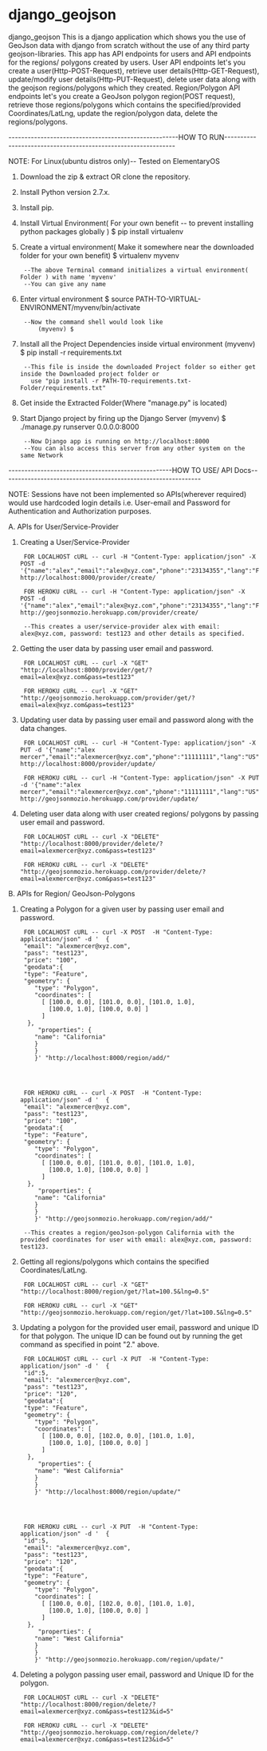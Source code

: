 # django_geojson
django_geojson  This is a django application which shows you the use of GeoJson data with django from scratch without the use of any third party geojson-libraries. This app has API endpoints for users and API endpoints for the regions/ polygons created by users. User API endpoints let's you create a user(Http-POST-Request), retrieve user details(Http-GET-Request), update/modify user details(Http-PUT-Request), delete user data along with the geojson regions/polygons which they created. Region/Polygon API endpoints let's you create a GeoJson polygon region(POST request), retrieve those regions/polygons which contains the specified/provided Coordinates/LatLng, update the region/polygon data, delete the regions/polygons.


-----------------------------------------------------HOW TO RUN--------------------------------------------------------------

NOTE: For Linux(ubuntu distros only)-- Tested on ElementaryOS

1. Download the zip & extract OR clone the repository.

2. Install Python version 2.7.x.

3. Install pip.

4. Install Virtual Environment( For your own benefit -- to prevent installing python packages globally )
		$ pip install virtualenv

5. Create a virtual environment( Make it somewhere near the downloaded folder for your own benefit)
		$ virtualenv myvenv

		--The above Terminal command initializes a virtual environment( Folder ) with name 'myvenv'
		--You can give any name

6. Enter virtual environment
		$ source PATH-TO-VIRTUAL-ENVIRONMENT/myvenv/bin/activate

		--Now the command shell would look like
			(myvenv) $

7. Install all the Project Dependencies inside virtual environment
		(myvenv) $ pip install -r requirements.txt

		--This file is inside the downloaded Project folder so either get inside the Downloaded project folder or
		  use "pip install -r PATH-TO-requirements.txt-Folder/requirements.txt"

8. Get inside the Extracted Folder(Where "manage.py" is located)

9. Start Django project by firing up the Django Server
		(myvenv) $ ./manage.py runserver 0.0.0.0:8000

		--Now Django app is running on http://localhost:8000
		--You can also access this server from any other system on the same Network


---------------------------------------------------HOW TO USE/ API Docs--------------------------------------------------------------

NOTE: Sessions have not been implemented so APIs(wherever required) would use hardcoded login details i.e. User-email and Password for Authentication and Authorization purposes. 

A. APIs for User/Service-Provider

1. Creating a User/Service-Provider

		FOR LOCALHOST cURL -- curl -H "Content-Type: application/json" -X POST -d '{"name":"alex","email":"alex@xyz.com","phone":"23134355","lang":"FR","curr":"EUR","pass":"test123"}' http://localhost:8000/provider/create/

		FOR HEROKU cURL -- curl -H "Content-Type: application/json" -X POST -d '{"name":"alex","email":"alex@xyz.com","phone":"23134355","lang":"FR","curr":"EUR","pass":"test123"}' http://geojsonmozio.herokuapp.com/provider/create/

		--This creates a user/service-provider alex with email: alex@xyz.com, password: test123 and other details as specified.

2. Getting the user data by passing user email and password.

		FOR LOCALHOST cURL -- curl -X "GET" "http://localhost:8000/provider/get/?email=alex@xyz.com&pass=test123"

		FOR HEROKU cURL -- curl -X "GET" "http://geojsonmozio.herokuapp.com/provider/get/?email=alex@xyz.com&pass=test123"

3. Updating user data by passing user email and password along with the data changes.

		FOR LOCALHOST cURL -- curl -H "Content-Type: application/json" -X PUT -d '{"name":"alex mercer","email":"alexmercer@xyz.com","phone":"11111111","lang":"US","pass":"test123"}' http://localhost:8000/provider/update/

		FOR HEROKU cURL -- curl -H "Content-Type: application/json" -X PUT -d '{"name":"alex mercer","email":"alexmercer@xyz.com","phone":"11111111","lang":"US","pass":"test123"}' http://geojsonmozio.herokuapp.com/provider/update/

4. Deleting user data along with user created regions/ polygons by passing user email and password.

		FOR LOCALHOST cURL -- curl -X "DELETE" "http://localhost:8000/provider/delete/?email=alexmercer@xyz.com&pass=test123"	

		FOR HEROKU cURL -- curl -X "DELETE" "http://geojsonmozio.herokuapp.com/provider/delete/?email=alexmercer@xyz.com&pass=test123"




B. APIs for Region/ GeoJson-Polygons

1. Creating a Polygon for a given user by passing user email and password.

		FOR LOCALHOST cURL -- curl -X POST  -H "Content-Type: application/json" -d '  {
  		"email": "alexmercer@xyz.com",
  		"pass": "test123",
  		"price": "100",
  		"geodata":{
  		"type": "Feature",
  		"geometry": {
           "type": "Polygon",
           "coordinates": [
             [ [100.0, 0.0], [101.0, 0.0], [101.0, 1.0],
               [100.0, 1.0], [100.0, 0.0] ]
             ]
         },
    		"properties": {
           "name": "California"
           }
           }
           }' "http://localhost:8000/region/add/"




		FOR HEROKU cURL -- curl -X POST  -H "Content-Type: application/json" -d '  {
  		"email": "alexmercer@xyz.com",
  		"pass": "test123",
  		"price": "100",
  		"geodata":{
  		"type": "Feature",
  		"geometry": {
           "type": "Polygon",
           "coordinates": [
             [ [100.0, 0.0], [101.0, 0.0], [101.0, 1.0],
               [100.0, 1.0], [100.0, 0.0] ]
             ]
         },
    		"properties": {
           "name": "California"
           }
           }
           }' "http://geojsonmozio.herokuapp.com/region/add/"

		--This creates a region/geoJson-polygon California with the provided coordinates for user with email: alex@xyz.com, password: test123.

2. Getting all regions/polygons which contains the specified Coordinates/LatLng.

		FOR LOCALHOST cURL -- curl -X "GET" "http://localhost:8000/region/get/?lat=100.5&lng=0.5"

		FOR HEROKU cURL -- curl -X "GET" "http://geojsonmozio.herokuapp.com/region/get/?lat=100.5&lng=0.5"

3. Updating a polygon for the provided user email, password and unique ID for that polygon. The unique ID can be found out    by running the get command as specified in point "2." above.

		FOR LOCALHOST cURL -- curl -X PUT  -H "Content-Type: application/json" -d '  {
  		"id":5,
  		"email": "alexmercer@xyz.com",
  		"pass": "test123",
  		"price": "120",
  		"geodata":{
  		"type": "Feature",
  		"geometry": {
           "type": "Polygon",
           "coordinates": [
             [ [100.0, 0.0], [102.0, 0.0], [101.0, 1.0],
               [100.0, 1.0], [100.0, 0.0] ]
             ]
         },
    		"properties": {
           "name": "West California"
           }
           }
           }' "http://localhost:8000/region/update/"




		FOR HEROKU cURL -- curl -X PUT  -H "Content-Type: application/json" -d '  {
  		"id":5,
  		"email": "alexmercer@xyz.com",
  		"pass": "test123",
  		"price": "120",
  		"geodata":{
  		"type": "Feature",
  		"geometry": {
           "type": "Polygon",
           "coordinates": [
             [ [100.0, 0.0], [102.0, 0.0], [101.0, 1.0],
               [100.0, 1.0], [100.0, 0.0] ]
             ]
         },
    		"properties": {
           "name": "West California"
           }
           }
           }' "http://geojsonmozio.herokuapp.com/region/update/"

4. Deleting a polygon passing user email, password and Unique ID for the polygon.

		FOR LOCALHOST cURL -- curl -X "DELETE" "http://localhost:8000/region/delete/?email=alexmercer@xyz.com&pass=test123&id=5"	

		FOR HEROKU cURL -- curl -X "DELETE" "http://geojsonmozio.herokuapp.com/region/delete/?email=alexmercer@xyz.com&pass=test123&id=5"

	
